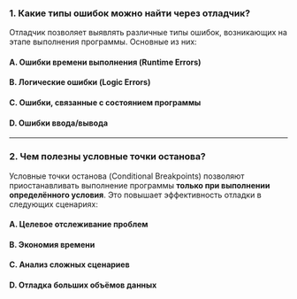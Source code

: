 ### **1. Какие типы ошибок можно найти через отладчик?**

Отладчик позволяет выявлять различные типы ошибок, возникающих на этапе выполнения программы. Основные из них:

#### **A. Ошибки времени выполнения (Runtime Errors)**
#### **B. Логические ошибки (Logic Errors)**
#### **C. Ошибки, связанные с состоянием программы**
#### **D. Ошибки ввода/вывода**

---

### **2. Чем полезны условные точки останова?**

Условные точки останова (Conditional Breakpoints) позволяют приостанавливать выполнение программы **только при выполнении определённого условия**. Это повышает эффективность отладки в следующих сценариях:

#### **A. Целевое отслеживание проблем**
#### **B. Экономия времени**
#### **C. Анализ сложных сценариев**
#### **D. Отладка больших объёмов данных**
